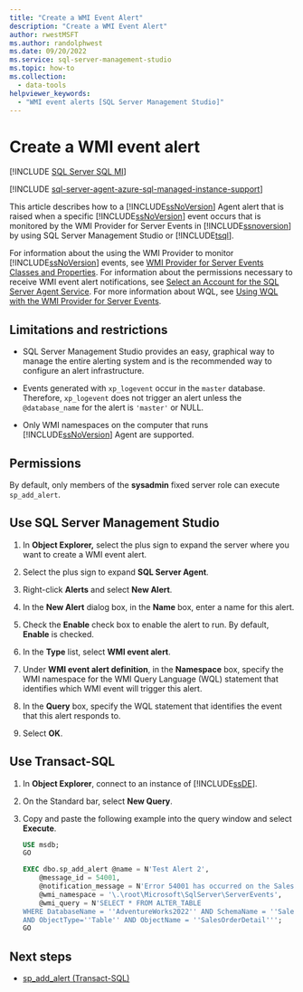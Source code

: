 ```yaml
---
title: "Create a WMI Event Alert"
description: "Create a WMI Event Alert"
author: rwestMSFT
ms.author: randolphwest
ms.date: 09/20/2022
ms.service: sql-server-management-studio
ms.topic: how-to
ms.collection:
  - data-tools
helpviewer_keywords:
  - "WMI event alerts [SQL Server Management Studio]"
---
```

# Create a WMI event alert

[!INCLUDE [SQL Server SQL MI](../includes/applies-to-version/sql-asdbmi.md)]

[!INCLUDE [sql-server-agent-azure-sql-managed-instance-support](../includes/sql-server-agent-azure-sql-managed-instance-support.md)]

This article describes how to a [!INCLUDE[ssNoVersion](../includes/ssnoversion-md.md)] Agent alert that is raised when a specific [!INCLUDE[ssNoVersion](../includes/ssnoversion-md.md)] event occurs that is monitored by the WMI Provider for Server Events in [!INCLUDE[ssnoversion](../includes/ssnoversion-md.md)] by using SQL Server Management Studio or [!INCLUDE[tsql](../includes/tsql-md.md)].

For information about the using the WMI Provider to monitor [!INCLUDE[ssNoVersion](../includes/ssnoversion-md.md)] events, see [WMI Provider for Server Events Classes and Properties](/sql/relational-databases/wmi-provider-server-events/wmi-provider-for-server-events-concepts). For information about the permissions necessary to receive WMI event alert notifications, see [Select an Account for the SQL Server Agent Service](select-an-account-for-the-sql-server-agent-service.md). For more information about WQL, see [Using WQL with the WMI Provider for Server Events](/sql/relational-databases/wmi-provider-server-events/using-wql-with-the-wmi-provider-for-server-events).  

## <a id="Restrictions"></a> Limitations and restrictions

- SQL Server Management Studio provides an easy, graphical way to manage the entire alerting system and is the recommended way to configure an alert infrastructure.

- Events generated with `xp_logevent` occur in the `master` database. Therefore, `xp_logevent` does not trigger an alert unless the `@database_name` for the alert is `'master'` or NULL.

- Only WMI namespaces on the computer that runs [!INCLUDE[ssNoVersion](../includes/ssnoversion-md.md)] Agent are supported.

## <a id="Permissions"></a> Permissions

By default, only members of the **sysadmin** fixed server role can execute `sp_add_alert`.

## <a id="SSMSProcedure"></a> Use SQL Server Management Studio

1. In **Object Explorer,** select the plus sign to expand the server where you want to create a WMI event alert.

1. Select the plus sign to expand **SQL Server Agent**.

1. Right-click **Alerts** and select **New Alert**.

1. In the **New Alert** dialog box, in the **Name** box, enter a name for this alert.

1. Check the **Enable** check box to enable the alert to run. By default, **Enable** is checked.

1. In the **Type** list, select **WMI event alert**.

1. Under **WMI event alert definition**, in the **Namespace** box, specify the WMI namespace for the WMI Query Language (WQL) statement that identifies which WMI event will trigger this alert.

1. In the **Query** box, specify the WQL statement that identifies the event that this alert responds to.

1. Select **OK**.

## <a id="TsqlProcedure"></a> Use Transact-SQL

1. In **Object Explorer**, connect to an instance of [!INCLUDE[ssDE](../includes/ssde-md.md)].

1. On the Standard bar, select **New Query**.

1. Copy and paste the following example into the query window and select **Execute**.

   ```sql
   USE msdb;
   GO

   EXEC dbo.sp_add_alert @name = N'Test Alert 2',
       @message_id = 54001,
       @notification_message = N'Error 54001 has occurred on the Sales.SalesOrderDetail table on the AdventureWorks2022 database.',
       @wmi_namespace = '\.\root\Microsoft\SqlServer\ServerEvents',
       @wmi_query = N'SELECT * FROM ALTER_TABLE
   WHERE DatabaseName = ''AdventureWorks2022'' AND SchemaName = ''Sales''
   AND ObjectType=''Table'' AND ObjectName = ''SalesOrderDetail''';
   GO
   ```

## Next steps

- [sp_add_alert (Transact-SQL)](/sql/relational-databases/system-stored-procedures/sp-add-alert-transact-sql)
